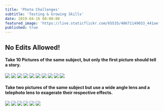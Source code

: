 ```yaml
---
title: 'Photo Challenges'
subtitle: 'Testing & Growing Skills'
date: 2019-04-16 00:00:00
featured_image: 'https://live.staticflickr.com/65535/40671149653_441aefbc24_b.jpg'
published: true
---
```


## No Edits Allowed!

#### Take 10 Pictures of the same subject, but only the first picture should tell a story.

<div class="gallery" data-columns="1">
    <img src="https://live.staticflickr.com/65535/46722041005_fd79a8340f_b.jpg">
    <img src="https://live.staticflickr.com/65535/40671150773_4ce356e773_b.jpg">
    <img src="https://live.staticflickr.com/65535/46722039635_6fb1bef3db_b.jpg">
    <img src="https://live.staticflickr.com/65535/40671150263_538c8e20df_b.jpg">
    <img src="https://live.staticflickr.com/65535/33760235048_a7521b818f_b.jpg">
    <img src="https://live.staticflickr.com/65535/40671149653_441aefbc24_b.jpg">
    <img src="https://live.staticflickr.com/65535/33760233748_cfcd102a7d_b.jpg">
    <img src="https://live.staticflickr.com/65535/40671148933_1a7b4f37eb_b.jpg">
    <img src="https://live.staticflickr.com/65535/33760232388_c9f6e560e0_b.jpg">
    <img src="https://live.staticflickr.com/65535/40671147983_dc47672d18_b.jpg">
</div>

#### Take two pictures of the same subject but use a wide angle lens and a telephoto lens to exagerate their respective effects. 

<div class="gallery" data-columns="1">
    <img src="https://live.staticflickr.com/7925/46455893655_ebd14b5111_b.jpg">
    <img src="https://live.staticflickr.com/7873/33494690858_8b639d1bc4_b.jpg">
    <img src="https://live.staticflickr.com/7898/33494688968_516d135eb1_b.jpg">
    <img src="https://live.staticflickr.com/7878/33494692648_15cc544bde_b.jpg">
    <img src="https://live.staticflickr.com/7850/46455892155_b09dcb88f1_b.jpg">
    <img src="https://live.staticflickr.com/7861/47318105002_81419705da_b.jpg">
</div>